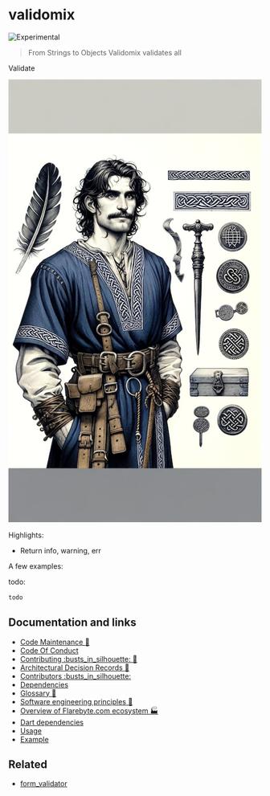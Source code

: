 # validomix

![Experimental](https://img.shields.io/badge/status-experimental-blue)

> From Strings to Objects Validomix validates all

Validate

![Hero image for validomix](doc/validomix.jpeg)

Highlights:

-   Return info, warning, err

A few examples:

todo:

```dart
todo
```

## Documentation and links

-   [Code Maintenance :wrench:](MAINTENANCE.md)
-   [Code Of Conduct](CODE_OF_CONDUCT.md)
-   [Contributing :busts\_in\_silhouette: :construction:](CONTRIBUTING.md)
-   [Architectural Decision Records :memo:](DECISIONS.md)
-   [Contributors
    :busts\_in\_silhouette:](https://github.com/flarebyte/validomix/graphs/contributors)
-   [Dependencies](https://github.com/flarebyte/validomix/network/dependencies)
-   [Glossary
    :book:](https://github.com/flarebyte/overview/blob/main/GLOSSARY.md)
-   [Software engineering principles
    :gem:](https://github.com/flarebyte/overview/blob/main/PRINCIPLES.md)
-   [Overview of Flarebyte.com ecosystem
    :factory:](https://github.com/flarebyte/overview)
-   [Dart dependencies](DEPENDENCIES.md)
-   [Usage](USAGE.md)
-   [Example](example/example.dart)

## Related

-   [form\_validator](https://pub.dev/packages/form_validator)
